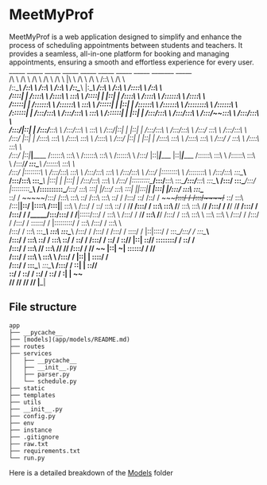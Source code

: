 # MeetMyProf
MeetMyProf is a web application designed to simplify and enhance the process of scheduling appointments between students and teachers. It provides a seamless, all-in-one platform for booking and managing appointments, ensuring a smooth and effortless experience for every user.
          _____                    _____                    _____                _____                    _____                _____                    _____                    _____                   _______                   _____          
         /\    \                  /\    \                  /\    \              /\    \                  /\    \              |\    \                  /\    \                  /\    \                 /::\    \                 /\    \         
        /::\____\                /::\    \                /::\    \            /::\    \                /::\____\             |:\____\                /::\    \                /::\    \               /::::\    \               /::\    \        
       /::::|   |               /::::\    \              /::::\    \           \:::\    \              /::::|   |             |::|   |               /::::\    \              /::::\    \             /::::::\    \             /::::\    \       
      /:::::|   |              /::::::\    \            /::::::\    \           \:::\    \            /:::::|   |             |::|   |              /::::::\    \            /::::::\    \           /::::::::\    \           /::::::\    \      
     /::::::|   |             /:::/\:::\    \          /:::/\:::\    \           \:::\    \          /::::::|   |             |::|   |             /:::/\:::\    \          /:::/\:::\    \         /:::/~~\:::\    \         /:::/\:::\    \     
    /:::/|::|   |            /:::/__\:::\    \        /:::/__\:::\    \           \:::\    \        /:::/|::|   |             |::|   |            /:::/__\:::\    \        /:::/__\:::\    \       /:::/    \:::\    \       /:::/__\:::\    \    
   /:::/ |::|   |           /::::\   \:::\    \      /::::\   \:::\    \          /::::\    \      /:::/ |::|   |             |::|   |           /::::\   \:::\    \      /::::\   \:::\    \     /:::/    / \:::\    \     /::::\   \:::\    \   
  /:::/  |::|___|______    /::::::\   \:::\    \    /::::::\   \:::\    \        /::::::\    \    /:::/  |::|___|______       |::|___|______    /::::::\   \:::\    \    /::::::\   \:::\    \   /:::/____/   \:::\____\   /::::::\   \:::\    \  
 /:::/   |::::::::\    \  /:::/\:::\   \:::\    \  /:::/\:::\   \:::\    \      /:::/\:::\    \  /:::/   |::::::::\    \      /::::::::\    \  /:::/\:::\   \:::\____\  /:::/\:::\   \:::\____\ |:::|    |     |:::|    | /:::/\:::\   \:::\    \ 
/:::/    |:::::::::\____\/:::/__\:::\   \:::\____\/:::/__\:::\   \:::\____\    /:::/  \:::\____\/:::/    |:::::::::\____\    /::::::::::\____\/:::/  \:::\   \:::|    |/:::/  \:::\   \:::|    ||:::|____|     |:::|    |/:::/  \:::\   \:::\____\
\::/    / ~~~~~/:::/    /\:::\   \:::\   \::/    /\:::\   \:::\   \::/    /   /:::/    \::/    /\::/    / ~~~~~/:::/    /   /:::/~~~~/~~      \::/    \:::\  /:::|____|\::/   |::::\  /:::|____| \:::\    \   /:::/    / \::/    \:::\   \::/    /
 \/____/      /:::/    /  \:::\   \:::\   \/____/  \:::\   \:::\   \/____/   /:::/    / \/____/  \/____/      /:::/    /   /:::/    /          \/_____/\:::\/:::/    /  \/____|:::::\/:::/    /   \:::\    \ /:::/    /   \/____/ \:::\   \/____/ 
             /:::/    /    \:::\   \:::\    \       \:::\   \:::\    \      /:::/    /                       /:::/    /   /:::/    /                    \::::::/    /         |:::::::::/    /     \:::\    /:::/    /             \:::\    \     
            /:::/    /      \:::\   \:::\____\       \:::\   \:::\____\    /:::/    /                       /:::/    /   /:::/    /                      \::::/    /          |::|\::::/    /       \:::\__/:::/    /               \:::\____\    
           /:::/    /        \:::\   \::/    /        \:::\   \::/    /    \::/    /                       /:::/    /    \::/    /                        \::/____/           |::| \::/____/         \::::::::/    /                 \::/    /    
          /:::/    /          \:::\   \/____/          \:::\   \/____/      \/____/                       /:::/    /      \/____/                          ~~                 |::|  ~|                \::::::/    /                   \/____/     
         /:::/    /            \:::\    \               \:::\    \                                       /:::/    /                                                           |::|   |                 \::::/    /                                
        /:::/    /              \:::\____\               \:::\____\                                     /:::/    /                                                            \::|   |                  \::/____/                                 
        \::/    /                \::/    /                \::/    /                                     \::/    /                                                              \:|   |                   ~~                                       
         \/____/                  \/____/                  \/____/                                       \/____/                                                                \|___|                                                            
                                                                                                                                                                                                                                              
## File structure
```
app
├── __pycache__
├── [models](app/models/README.md)
├── routes
├── services
│   ├── __pycache__
│   ├── __init__.py
│   ├── parser.py
│   └── schedule.py
├── static
├── templates
├── utils
├── __init__.py
├── config.py
├── env
├── instance
├── .gitignore
├── raw.txt
├── requirements.txt
└── run.py
```

Here is a detailed breakdown of the [Models](app/models/README.md) folder








     

